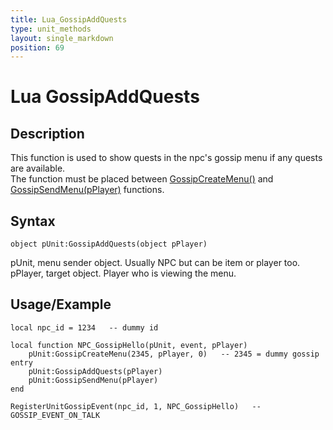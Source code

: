 ```yaml
---
title: Lua_GossipAddQuests
type: unit_methods
layout: single_markdown
position: 69
---
```


# Lua GossipAddQuests

## Description

This function is used to show quests in the npc's gossip menu if any quests are available.                 
The function must be placed between [GossipCreateMenu()](/Wiki/docs/standards_scripts/methods_lua/Unit_Methods/Lua_GossipCreateMenu) and  [GossipSendMenu(pPlayer)](/Wiki/docs/standards_scripts/methods_lua/Unit_Methods/Lua_GossipSendMenu) functions.

## Syntax

```
object pUnit:GossipAddQuests(object pPlayer)
```

pUnit, menu sender object. Usually NPC but can be item or player too.          
pPlayer, target object. Player who is viewing the menu.

## Usage/Example

```
local npc_id = 1234   -- dummy id
 
local function NPC_GossipHello(pUnit, event, pPlayer)
	pUnit:GossipCreateMenu(2345, pPlayer, 0)   -- 2345 = dummy gossip entry
	pUnit:GossipAddQuests(pPlayer)
	pUnit:GossipSendMenu(pPlayer)
end
 
RegisterUnitGossipEvent(npc_id, 1, NPC_GossipHello)   -- GOSSIP_EVENT_ON_TALK
```
